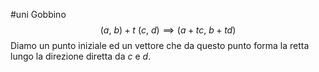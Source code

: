 #uni Gobbino
$$(a,\ b) + t\ (c, \ d) \implies (a + tc,\ b + td)$$
Diamo un punto iniziale ed un vettore che da questo punto forma la retta lungo la direzione diretta da $c$ e $d$.